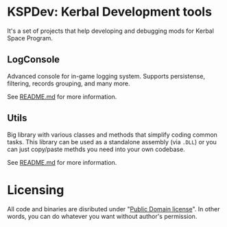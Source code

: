 # KSPDev: Kerbal Development tools

It's a set of projects that help developing and debugging mods for Kerbal Space Program.

## LogConsole

Advanced console for in-game logging system. Supports persistense, filtering, records grouping, and
many more.

See [README.md](https://github.com/ihsoft/KSPDev/tree/master/Sources/LogConsole/README.md) for more
information.

## Utils

Big library with various classes and methods that simplify coding common tasks. This library can be
used as a standalone assembly (via `.DLL`) or you can just copy/paste methds you need into your own
codebase.

See [README.md](https://github.com/ihsoft/KSPDev/tree/master/Sources/Utils/README.md) for more
information.

# Licensing

All code and binaries are disributed under
"[Public Domain license](https://en.wikipedia.org/wiki/Public_domain)". In other words, you can do
whatever you want without author's permission.
